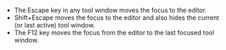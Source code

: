 
* The Escape key in any tool window moves the focus to the editor.
* Shift+Escape moves the focus to the editor and also hides the current (or last active) tool window.
* The F12 key moves the focus from the editor to the last focused tool window.
